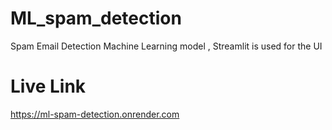 # ML_spam_detection
Spam Email Detection Machine Learning model , Streamlit is used for the UI 


# Live Link 
https://ml-spam-detection.onrender.com
